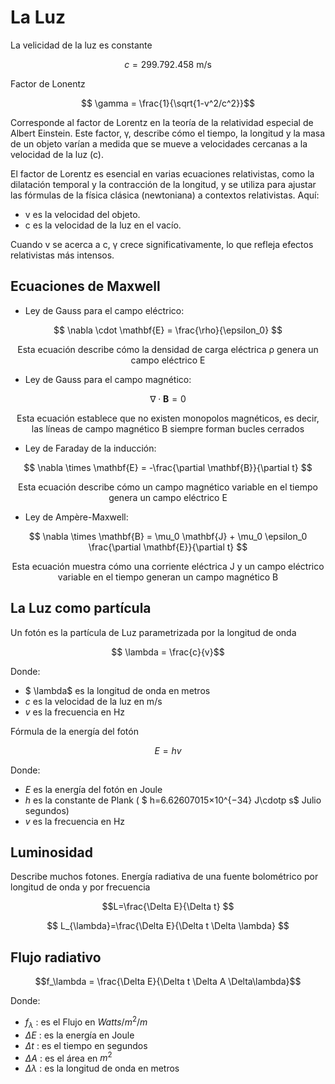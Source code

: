 # La Luz

La velicidad de la luz es constante

$$ c = 299.792.458 \text{ m/s} $$

Factor de Lonentz

$$ \gamma = \frac{1}{\sqrt{1-v^2/c^2}}$$

Corresponde al factor de Lorentz en la teoría de la relatividad especial de Albert Einstein. Este factor, γ, describe cómo el tiempo, la longitud y la masa de un objeto varían a medida que se mueve a velocidades cercanas a la velocidad de la luz (c).

El factor de Lorentz es esencial en varias ecuaciones relativistas, como la dilatación temporal y la contracción de la longitud, y se utiliza para ajustar las fórmulas de la física clásica (newtoniana) a contextos relativistas. Aquí:

- v es la velocidad del objeto.
- c es la velocidad de la luz en el vacío.

Cuando v se acerca a c, γ crece significativamente, lo que refleja efectos relativistas más intensos.

## Ecuaciones de Maxwell

- Ley de Gauss para el campo eléctrico:

$$ \nabla \cdot \mathbf{E} = \frac{\rho}{\epsilon_0} $$

$$ \text{Esta ecuación describe cómo la densidad de carga eléctrica ρ genera un campo eléctrico E} $$

- Ley de Gauss para el campo magnético:

$$ \nabla \cdot \mathbf{B} = 0 $$

$$ \text{Esta ecuación establece que no existen monopolos magnéticos, es decir, las líneas de campo magnético B siempre forman bucles cerrados}$$

- Ley de Faraday de la inducción:

$$ \nabla \times \mathbf{E} = -\frac{\partial \mathbf{B}}{\partial t} $$

$$ \text{Esta ecuación describe cómo un campo magnético variable en el tiempo genera un campo eléctrico E} $$

- Ley de Ampère-Maxwell:

$$ \nabla \times \mathbf{B} = \mu_0 \mathbf{J} + \mu_0 \epsilon_0 \frac{\partial \mathbf{E}}{\partial t} $$

$$\text{Esta ecuación muestra cómo una corriente eléctrica J y un campo eléctrico variable en el tiempo generan un campo magnético B} $$

## La Luz como partícula

Un fotón es la partícula de Luz parametrizada por la longitud de onda

$$ \lambda = \frac{c}{v}$$

Donde:

- $ \lambda$ es la longitud de onda en metros
- $c$ es la velocidad de la luz en m/s
- $v$ es la frecuencia en Hz

Fórmula de la energía del fotón

$$ E = hv$$

Donde:

- $E$ es la energía del fotón en Joule
- $h$ es la constante de Plank ( $ h=6.62607015×10^{−34} J\cdotp s$ Julio segundos)
- $v$ es la frecuencia en Hz

## Luminosidad

Describe muchos fotones. Energía radiativa de una fuente bolométrico por longitud de onda y por frecuencia

$$L=\frac{\Delta E}{\Delta t} $$

$$ L_{\lambda}=\frac{\Delta E}{\Delta t \Delta \lambda} $$

## Flujo radiativo

$$f_\lambda = \frac{\Delta E}{\Delta t \Delta A \Delta\lambda}$$

Donde:

- $f_{\lambda}$ : es el Flujo en $Watts/m^2/m$
- $\Delta E$ : es la energía en Joule
- $\Delta t$ : es el tiempo en segundos
- $\Delta A$ : es el área en $m^2$
- $\Delta \lambda$ : es la longitud de onda en metros

